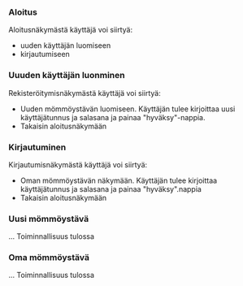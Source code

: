 
### Aloitus
Aloitusnäkymästä käyttäjä voi siirtyä:
- uuden käyttäjän luomiseen
- kirjautumiseen

### Uuuden käyttäjän luonminen
Rekisteröitymisnäkymästä käyttäjä voi siirtyä:
- Uuden mömmöystävän luomiseen. Käyttäjän tulee kirjoittaa uusi käyttäjätunnus ja salasana ja painaa "hyväksy"-nappia.
- Takaisin aloitusnäkymään

### Kirjautuminen
Kirjautumisnäkymästä käyttäjä voi siirtyä:
- Oman mömmöystävän näkymään. Käyttäjän tulee kirjoittaa käyttäjätunnus ja salasana ja painaa "hyväksy".nappia
- Takaisin aloitusnäkymään

### Uusi mömmöystävä
... Toiminnallisuus tulossa

### Oma mömmöystävä
... Toiminnallisuus tulossa
